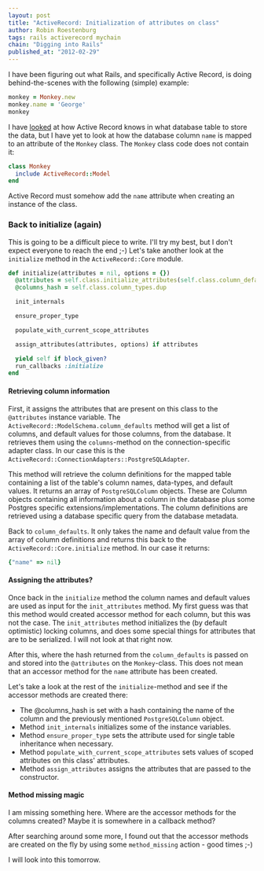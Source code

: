 ```yaml
--- 
layout: post 
title: "ActiveRecord: Initialization of attributes on class"
author: Robin Roestenburg 
tags: rails activerecord mychain 
chain: "Digging into Rails"
published_at: "2012-02-29" 
---
```

I have been figuring out what Rails, and specifically Active Record, is doing
behind-the-scenes with the following (simple) example:

~~~ ruby
monkey = Monkey.new
monkey.name = 'George'
monkey
~~~

I have [looked]() at how Active Record knows in what database table to store the
data, but I have yet to look at how the database column `name` is mapped to an
attribute of the `Monkey` class. The `Monkey` class code does not contain it: 

~~~ ruby
class Monkey
  include ActiveRecord::Model
end
~~~

Active Record must somehow add the `name` attribute when creating an instance of
the class.

### Back to initialize (again)
This is going to be a difficult piece to write. I'll try my best, but I don't
expect everyone to reach the end ;-) Let's take another look at the `initialize`
method in the `ActiveRecord::Core` module.

~~~ ruby
def initialize(attributes = nil, options = {})
  @attributes = self.class.initialize_attributes(self.class.column_defaults.dup)
  @columns_hash = self.class.column_types.dup

  init_internals

  ensure_proper_type

  populate_with_current_scope_attributes

  assign_attributes(attributes, options) if attributes

  yield self if block_given?
  run_callbacks :initialize
end
~~~

#### Retrieving column information
First, it assigns the attributes that are present on this class to the
`@attributes` instance variable. The `ActiveRecord::ModelSchema.column_defaults`
method will get a list of columns, and default values for those columns, from
the database. It retrieves them using the `columns`-method on the
connection-specific adapter class. In our case this is the
`ActiveRecord::ConnectionAdapters::PostgreSQLAdapter`. 

This method will retrieve the column definitions for the mapped table
containing a list of the table's column names, data-types, and default values.
It returns an array of `PostgreSQLColumn` objects. These are Column objects
containing all information about a column in the database plus some Postgres
specific extensions/implementations. The column definitions are retrieved using
a database specific query from the database metadata.

Back to `column_defaults`. It only takes the name and default value from the
array of column definitions and returns this back to the
`ActiveRecord::Core.initialize` method. In our case it returns:
  
~~~ ruby
{"name" => nil}
~~~

#### Assigning the attributes?
Once back in the `initialize` method the column names and default values are
used as input for the `init_attributes` method. My first guess was that this
method would created accessor method for each column, but this was not the case.
The `init_attributes` method initializes the (by default optimistic) locking
columns, and does some special things for attributes that are to be serialized.
I will not look at that right now. 

After this, where the hash returned from the `column_defaults` is passed on and
stored into the `@attributes` on the `Monkey`-class. This does not mean that an
accessor method for the `name` attribute has been created.

Let's take a look at the rest of the `initialize`-method and see if the accessor
methods are created there:

* The @columns_hash is set with a hash containing the name of the column and the
  previously mentioned `PostgreSQLColumn` object.
* Method `init_internals` initializes some of the instance variables.
* Method `ensure_proper_type` sets the attribute used for single table
  inheritance when necessary.
* Method `populate_with_current_scope_attributes` sets values of scoped
  attributes on this class' attributes.
* Method `assign_attributes` assigns the attributes that are passed to the
  constructor.

#### Method missing magic
I am missing something here. Where are the accessor methods for the columns
created? Maybe it is somewhere in a callback method?

After searching around some more, I found out that the accessor methods are 
created on the fly by using some `method_missing` action - good times ;-)

I will look into this tomorrow. 
